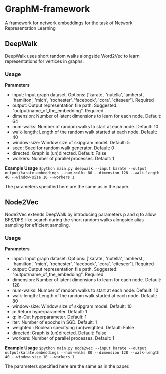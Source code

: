 # GraphM-framework
A framework for network embeddings for the task of Network Representation Learning


## DeepWalk

DeepWalk uses short random walks alongside Word2Vec to learn representations for vertices in graphs.

### Usage

**Parameters**
- input: Input graph dataset. Options: ['karate', 'nutella', 'amherst', 'hamilton', 'mich', 'rochester', 'facebook', 'cora', 'citeseer']. Required
- output: Output representation file path. Suggested: "output/name_of_the_embedding". Required
- dimension: Number of latent dimensions to learn for each node. Default: 64
- num-walks: Number of random walks to start at each node. Default: 10
- walk-length: Length of the random walk started at each node. Default: 40
- window-size: Window size of skipgram model. Default: 5
- seed: Seed for random walk generator. Default: 0
- directed: Graph is (un)directed. Default: False
- workers: Number of parallel processes. Default: 1

**Example Usage**
    ``$python main.py deepwalk --input karate --output output/karate.embeddings --num-walks 80 --dimension 128 --walk-length 40 --window-size 10 --workers 1 ``

The parameters specified here are the same as in the paper.

## Node2Vec

Node2Vec extends DeepWalk by introducing parameters p and q to allow BFS/DFS-like search during the short random walks alongside alias sampling for efficient sampling.

### Usage

**Parameters**
- input: Input graph dataset. Options: ['karate', 'nutella', 'amherst', 'hamilton', 'mich', 'rochester', 'facebook', 'cora', 'citeseer']. Required
- output: Output representation file path. Suggested: "output/name_of_the_embedding". Required
- dimension: Number of latent dimensions to learn for each node. Default: 128
- num-walks: Number of random walks to start at each node. Default: 10
- walk-length: Length of the random walk started at each node. Default: 80
- window-size: Window size of skipgram model. Default: 10
- p: Return hyperparameter. Default: 1
- q: In-Out hyperparameter. Default: 1
- iter: Number of epochs in SGD. Default: 1
- weighted  : Boolean specifying (un)weighted. Default: False
- directed: Graph is (un)directed. Default: False
- workers: Number of parallel processes. Default: 1

**Example Usage**
    ``$python main.py node2vec --input karate --output output/karate.embeddings --num-walks 80 --dimension 128 --walk-length 40 --window-size 10 --workers 1 ``

The parameters specified here are the same as in the paper.